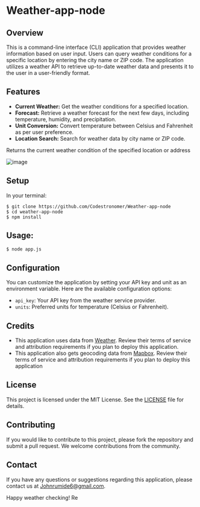# Weather-app-node
## Overview

This is a command-line interface (CLI) application that provides weather information based on user input. Users can query weather conditions for a specific location by entering the city name or ZIP code. The application utilizes a weather API to retrieve up-to-date weather data and presents it to the user in a user-friendly format.

## Features

- **Current Weather:** Get the weather conditions for a specified location.
- **Forecast:** Retrieve a weather forecast for the next few days, including temperature, humidity, and precipitation.
- **Unit Conversion:** Convert temperature between Celsius and Fahrenheit as per user preference.
- **Location Search:** Search for weather data by city name or ZIP code.

Returns the current weather condition of the specified location or address

![image](https://user-images.githubusercontent.com/56360107/201128134-4f208faf-d887-4fe1-bbc0-9e23c0e59d2d.png)

## Setup
In your terminal:
```
$ git clone https://github.com/Codestronomer/Weather-app-node
$ cd weather-app-node
$ npm install
```

## Usage:
```
$ node app.js
```
## Configuration

You can customize the application by setting your API key and unit as an environment variable. Here are the available configuration options:

- `api_key`: Your API key from the weather service provider.
- `units`: Preferred units for temperature (Celsius or Fahrenheit).

## Credits

- This application uses data from [Weather](https://weatherstack.com/). Review their terms of service and attribution requirements if you plan to deploy this application.
- This application also gets geocoding data from [Mapbox](https://www.mapbox.com/). Review their terms of service and attribution requirements if you plan to deploy this application

## License

This project is licensed under the MIT License. See the [LICENSE](LICENSE) file for details.

## Contributing

If you would like to contribute to this project, please fork the repository and submit a pull request. We welcome contributions from the community.

## Contact

If you have any questions or suggestions regarding this application, please contact us at [Johnrumide6@gmail.com](mailto:johnrumide6@gmail.com).

Happy weather checking!
Re
